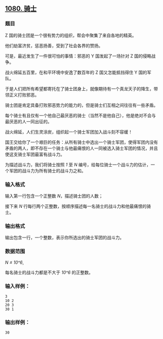 ## [1080. 骑士](https://www.acwing.com/problem/content/1082/)

### 题目

Z 国的骑士团是一个很有势力的组织，帮会中聚集了来自各地的精英。

他们劫富济贫，惩恶扬善，受到了社会各界的赞扬。

可是，最近发生了一件很可怕的事情：邪恶的 Y 国发起了一场针对 Z 国的侵略战争。

战火绵延五百里，在和平环境中安逸了数百年的 Z 国又怎能抵挡得住 Y 国的军队。

于是人们把所有希望都寄托在了骑士团身上，就像期待有一个真龙天子的降生，带领正义打败邪恶。

骑士团是肯定具备打败邪恶势力的能力的，但是骑士们互相之间往往有一些矛盾。

每个骑士有且仅有一个他自己最厌恶的骑士（当然不是他自己），他是绝对不会与最厌恶的人一同出征的。

战火绵延，人们生灵涂炭，组织起一个骑士军团加入战斗刻不容缓！

国王交给你了一个艰巨的任务：从所有骑士中选出一个骑士军团，使得军团内没有矛盾的两人，即不存在一个骑士与他最痛恨的人一同被选入骑士军团的情况，并且使这支骑士军团最富有战斗力。

为描述战斗力，我们将骑士按照 *1* 至 *N* 编号，给每位骑士一个战斗力的估计，一个军团的战斗力为所有骑士的战斗力之和。

### 输入格式

输入第一行包含一个正整数 *N*，描述骑士团的人数；

接下来 *N* 行每行两个正整数，按顺序描述每一名骑士的战斗力和他最痛恨的骑士。

### 输出格式

输出包含一行，一个整数，表示你所选出的骑士军团的战斗力。

### 数据范围

*N ≤ 10^6*,

每名骑士的战斗力都是不大于 *10^6* 的正整数。

### 输入样例：

```
3
10 2
20 3
30 1
```

### 输出样例：

```
30
```
